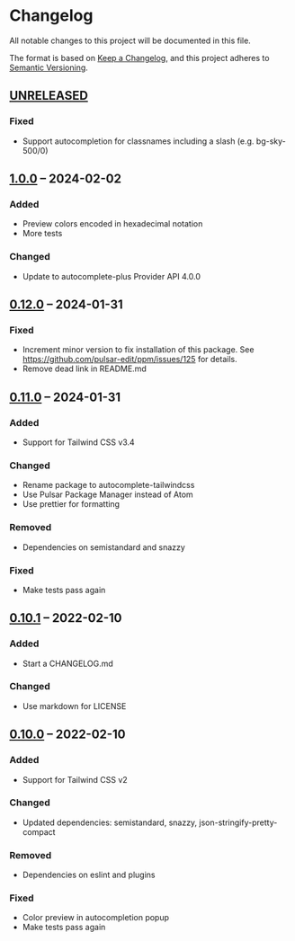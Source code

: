 # Changelog

All notable changes to this project will be documented in this file.

The format is based on [Keep a Changelog](https://keepachangelog.com/en/1.0.0/),
and this project adheres to
[Semantic Versioning](https://semver.org/spec/v2.0.0.html).

## [UNRELEASED]

### Fixed

- Support autocompletion for classnames including a slash (e.g. bg-sky-500/0)

## [1.0.0] – 2024-02-02

### Added

- Preview colors encoded in hexadecimal notation
- More tests

### Changed

- Update to autocomplete-plus Provider API 4.0.0

## [0.12.0] – 2024-01-31

### Fixed

- Increment minor version to fix installation of this package. See
  https://github.com/pulsar-edit/ppm/issues/125 for details.
- Remove dead link in README.md

## [0.11.0] – 2024-01-31

### Added

- Support for Tailwind CSS v3.4

### Changed

- Rename package to autocomplete-tailwindcss
- Use Pulsar Package Manager instead of Atom
- Use prettier for formatting

### Removed

- Dependencies on semistandard and snazzy

### Fixed

- Make tests pass again

## [0.10.1] – 2022-02-10

### Added

- Start a CHANGELOG.md

### Changed

- Use markdown for LICENSE

## [0.10.0] – 2022-02-10

### Added

- Support for Tailwind CSS v2

### Changed

- Updated dependencies: semistandard, snazzy, json-stringify-pretty-compact

### Removed

- Dependencies on eslint and plugins

### Fixed

- Color preview in autocompletion popup
- Make tests pass again

[UNRELEASED]:
  https://github.com/toddy15/autocomplete-tailwindcss/compare/v1.0.0...HEAD
[1.0.0]:
  https://github.com/toddy15/autocomplete-tailwindcss/compare/v0.12.0...v1.0.0
[0.12.0]:
  https://github.com/toddy15/autocomplete-tailwindcss/compare/v0.11.0...v0.12.0
[0.11.0]:
  https://github.com/toddy15/autocomplete-tailwindcss/compare/v0.10.1...v0.11.0
[0.10.1]:
  https://github.com/toddy15/autocomplete-tailwindcss/compare/v0.10.0...v0.10.1
[0.10.0]:
  https://github.com/toddy15/autocomplete-tailwindcss/compare/v0.9.0...v0.10.0
